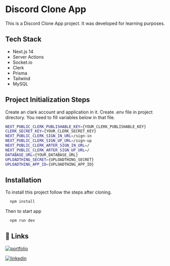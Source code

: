 # Discord Clone App

This is a Discord Clone App project. It was developed for learning purposes.

## Tech Stack

- Next.js 14
- Server Actions
- Socket.io
- Clerk
- Prisma
- Tailwind
- MySQL

## Project Initialization Steps

Create an clark account and application in it.
Create .env file in project directory. You need to fill variables below in that file.

```bash
NEXT_PUBLIC_CLERK_PUBLISHABLE_KEY={YOUR_CLERK_PUBLISHABLE_KEY}
CLERK_SECRET_KEY={YOUR_CLERK_SECRET_KEY}
NEXT_PUBLIC_CLERK_SIGN_IN_URL=/sign-in
NEXT_PUBLIC_CLERK_SIGN_UP_URL=/sign-up
NEXT_PUBLIC_CLERK_ARTER_SIGN_IN_URL=/
NEXT_PUBLIC_CLERK_ARTER_SIGN_UP_URL=/
DATABASE_URL={YOUR_DATABASE_URL}
UPLOADTHING_SECRET={UPLOADTHING_SECRET}
UPLOADTHING_APP_ID={UPLOADTHING_APP_ID}
```

## Installation

To install this project follow the steps after cloning.

```bash
  npm install
```

Then to start app

```bash
  npm run dev
```

## 🔗 Links

[![portfolio](https://img.shields.io/badge/my_portfolio-000?style=for-the-badge&logo=ko-fi&logoColor=white)](https://mammimia.github.io/portfolio/)

[![linkedin](https://img.shields.io/badge/linkedin-0A66C2?style=for-the-badge&logo=linkedin&logoColor=white)](https://www.linkedin.com/in/muhammed-ali-aydin/)

